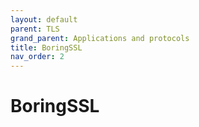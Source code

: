 ```yaml
---
layout: default
parent: TLS
grand_parent: Applications and protocols
title: BoringSSL
nav_order: 2
---
```


# BoringSSL
